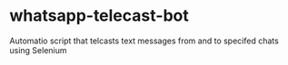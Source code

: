 # whatsapp-telecast-bot
Automatio script that telcasts text messages from and to specifed chats using Selenium
